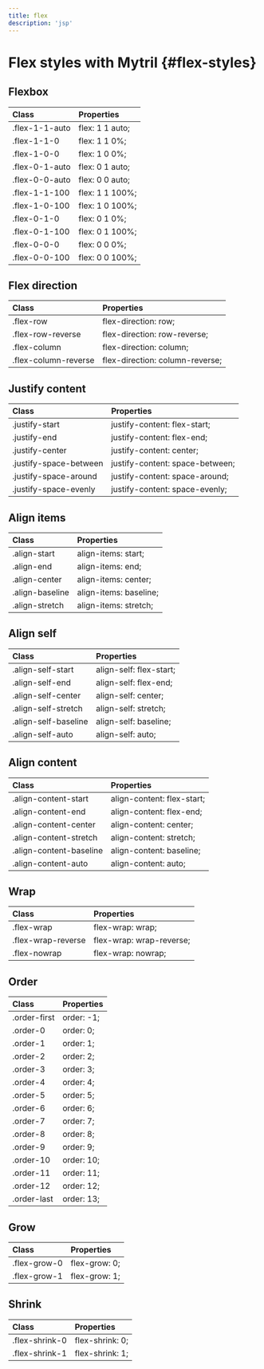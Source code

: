 ```yaml
---
title: flex
description: 'jsp'
---
```


# Flex styles with Mytril {#flex-styles}

## Flexbox

| Class          | Properties      |
| :------------- | :-------------- |
| .flex-1-1-auto | flex: 1 1 auto; |
| .flex-1-1-0    | flex: 1 1 0%;   |
| .flex-1-0-0    | flex: 1 0 0%;   |
| .flex-0-1-auto | flex: 0 1 auto; |
| .flex-0-0-auto | flex: 0 0 auto; |
| .flex-1-1-100  | flex: 1 1 100%; |
| .flex-1-0-100  | flex: 1 0 100%; |
| .flex-0-1-0    | flex: 0 1 0%;   |
| .flex-0-1-100  | flex: 0 1 100%; |
| .flex-0-0-0    | flex: 0 0 0%;   |
| .flex-0-0-100  | flex: 0 0 100%; |

## Flex direction

| Class                | Properties                      |
| :------------------- | :------------------------------ |
| .flex-row            | flex-direction: row;            |
| .flex-row-reverse    | flex-direction: row-reverse;    |
| .flex-column         | flex-direction: column;         |
| .flex-column-reverse | flex-direction: column-reverse; |

## Justify content

| Class                  | Properties                      |
| :--------------------- | :------------------------------ |
| .justify-start         | justify-content: flex-start;    |
| .justify-end           | justify-content: flex-end;      |
| .justify-center        | justify-content: center;        |
| .justify-space-between | justify-content: space-between; |
| .justify-space-around  | justify-content: space-around;  |
| .justify-space-evenly  | justify-content: space-evenly;  |

## Align items

| Class           | Properties             |
| :-------------- | :--------------------- |
| .align-start    | align-items: start;    |
| .align-end      | align-items: end;      |
| .align-center   | align-items: center;   |
| .align-baseline | align-items: baseline; |
| .align-stretch  | align-items: stretch;  |

## Align self

| Class                | Properties              |
| :------------------- | :---------------------- |
| .align-self-start    | align-self: flex-start; |
| .align-self-end      | align-self: flex-end;   |
| .align-self-center   | align-self: center;     |
| .align-self-stretch  | align-self: stretch;    |
| .align-self-baseline | align-self: baseline;   |
| .align-self-auto     | align-self: auto;       |

## Align content

| Class                   | Properties                 |
| :---------------------- | :------------------------- |
| .align-content-start    | align-content: flex-start; |
| .align-content-end      | align-content: flex-end;   |
| .align-content-center   | align-content: center;     |
| .align-content-stretch  | align-content: stretch;    |
| .align-content-baseline | align-content: baseline;   |
| .align-content-auto     | align-content: auto;       |

## Wrap

| Class              | Properties               |
| :----------------- | :----------------------- |
| .flex-wrap         | flex-wrap: wrap;         |
| .flex-wrap-reverse | flex-wrap: wrap-reverse; |
| .flex-nowrap       | flex-wrap: nowrap;       |

## Order

| Class        | Properties |
| :----------- | :--------- |
| .order-first | order: -1; |
| .order-0     | order: 0;  |
| .order-1     | order: 1;  |
| .order-2     | order: 2;  |
| .order-3     | order: 3;  |
| .order-4     | order: 4;  |
| .order-5     | order: 5;  |
| .order-6     | order: 6;  |
| .order-7     | order: 7;  |
| .order-8     | order: 8;  |
| .order-9     | order: 9;  |
| .order-10    | order: 10; |
| .order-11    | order: 11; |
| .order-12    | order: 12; |
| .order-last  | order: 13; |

## Grow

| Class        | Properties    |
| :----------- | :------------ |
| .flex-grow-0 | flex-grow: 0; |
| .flex-grow-1 | flex-grow: 1; |

## Shrink

| Class          | Properties      |
| :------------- | :-------------- |
| .flex-shrink-0 | flex-shrink: 0; |
| .flex-shrink-1 | flex-shrink: 1; |
